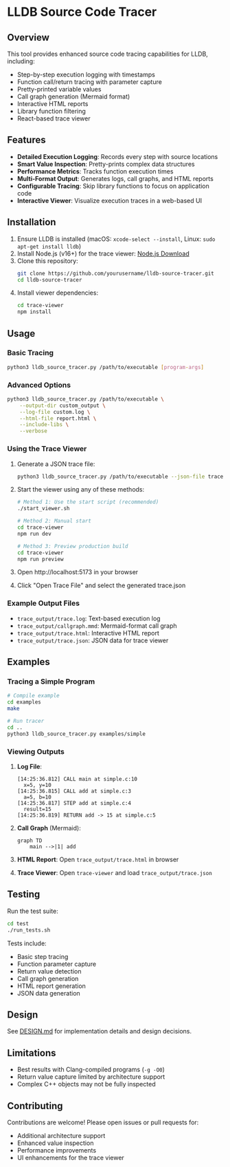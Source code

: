# LLDB Source Code Tracer

## Overview
This tool provides enhanced source code tracing capabilities for LLDB, including:
- Step-by-step execution logging with timestamps
- Function call/return tracing with parameter capture
- Pretty-printed variable values
- Call graph generation (Mermaid format)
- Interactive HTML reports
- Library function filtering
- React-based trace viewer

## Features
- **Detailed Execution Logging**: Records every step with source locations
- **Smart Value Inspection**: Pretty-prints complex data structures
- **Performance Metrics**: Tracks function execution times
- **Multi-Format Output**: Generates logs, call graphs, and HTML reports
- **Configurable Tracing**: Skip library functions to focus on application code
- **Interactive Viewer**: Visualize execution traces in a web-based UI

## Installation
1. Ensure LLDB is installed (macOS: `xcode-select --install`, Linux: `sudo apt-get install lldb`)
2. Install Node.js (v16+) for the trace viewer: [Node.js Download](https://nodejs.org/)
3. Clone this repository:
   ```bash
   git clone https://github.com/yourusername/lldb-source-tracer.git
   cd lldb-source-tracer
   ```
4. Install viewer dependencies:
   ```bash
   cd trace-viewer
   npm install
   ```

## Usage
### Basic Tracing
```bash
python3 lldb_source_tracer.py /path/to/executable [program-args]
```

### Advanced Options
```bash
python3 lldb_source_tracer.py /path/to/executable \
    --output-dir custom_output \
    --log-file custom.log \
    --html-file report.html \
    --include-libs \
    --verbose
```

### Using the Trace Viewer
1. Generate a JSON trace file:
   ```bash
   python3 lldb_source_tracer.py /path/to/executable --json-file trace.json
   ```
   
2. Start the viewer using any of these methods:
   ```bash
   # Method 1: Use the start script (recommended)
   ./start_viewer.sh
   
   # Method 2: Manual start
   cd trace-viewer
   npm run dev
   
   # Method 3: Preview production build
   cd trace-viewer
   npm run preview
   ```
   
3. Open http://localhost:5173 in your browser
4. Click "Open Trace File" and select the generated trace.json

### Example Output Files
- `trace_output/trace.log`: Text-based execution log
- `trace_output/callgraph.mmd`: Mermaid-format call graph
- `trace_output/trace.html`: Interactive HTML report
- `trace_output/trace.json`: JSON data for trace viewer

## Examples
### Tracing a Simple Program
```bash
# Compile example
cd examples
make

# Run tracer
cd ..
python3 lldb_source_tracer.py examples/simple
```

### Viewing Outputs
1. **Log File**:
   ```
   [14:25:36.812] CALL main at simple.c:10
     x=5, y=10
   [14:25:36.815] CALL add at simple.c:3
     a=5, b=10
   [14:25:36.817] STEP add at simple.c:4
     result=15
   [14:25:36.819] RETURN add -> 15 at simple.c:5
   ```

2. **Call Graph** (Mermaid):
   ```mermaid
   graph TD
       main -->|1| add
   ```

3. **HTML Report**: Open `trace_output/trace.html` in browser

4. **Trace Viewer**: Open `trace-viewer` and load `trace_output/trace.json`

## Testing
Run the test suite:
```bash
cd test
./run_tests.sh
```

Tests include:
- Basic step tracing
- Function parameter capture
- Return value detection
- Call graph generation
- HTML report generation
- JSON data generation

## Design
See [DESIGN.md](DESIGN.md) for implementation details and design decisions.

## Limitations
- Best results with Clang-compiled programs (`-g -O0`)
- Return value capture limited by architecture support
- Complex C++ objects may not be fully inspected

## Contributing
Contributions are welcome! Please open issues or pull requests for:
- Additional architecture support
- Enhanced value inspection
- Performance improvements
- UI enhancements for the trace viewer